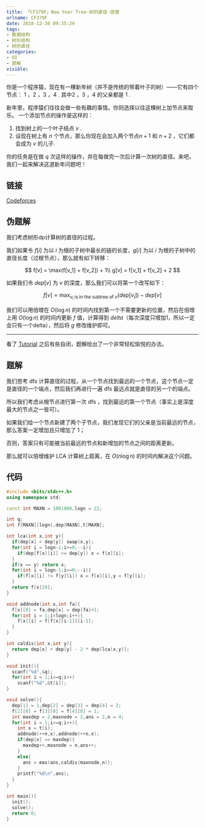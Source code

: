 ```yaml
---
title: 「CF379F」New Year Tree-树的直径-倍增
urlname: CF379F
date: 2018-12-30 09:35:29
tags:
- 数据结构
- 树形结构
- 树的直径
categories: 
- OI
- 题解
visible:
---
```


你是一个程序猿，现在有一棵新年树（并不是传统的带着叶子的树）——它有四个节点： $1$ ，$2$ ，$3$ ，$4$ . 其中$2$ ，$3$ ，$4$ 的父亲都是 $1$ .

新年里，程序猿们往往会做一些有趣的事情。你则选择以往这棵树上加节点来取乐。 一个添加节点的操作是这样的：

1. 找到树上的一个叶子结点 $v$ .
2. 设现在树上有 $n$ 个节点，那么你现在会加入两个节点$n+1$ 和 $n+2$ ，它们都会成为 $v$ 的儿子.

你的任务是在做 $q$ 次这样的操作，并在每做完一次后计算一次树的直径。来吧，我们一起来解决这道新年问题吧！

<!-- more -->

## 链接

[Codeforces](https://codeforces.com/problemset/problem/379/F)

## 伪题解

我们考虑树形dp计算树的直径的过程。

我们如果令 $f[i]$ 为以 $i$ 为根的子树中最长的链的长度，$g[i]$ 为以 $i$ 为根的子树中的直径长度（过根节点），那么就有如下转移：

$$
f[v] = \max(f[v_1] + f[v_2]) + 1\\
g[v] = f[v_1] + f[v_2] + 2
$$

如果我们令 $dep[v]$ 为 $v$ 的深度，那么我们可以将第一个改写如下：

$$
f[v] = \max_{v_i \text{ is in the subtree of } v}(dep[v_i]) - dep[v]
$$

我们可以用倍增在 $O(\log n)$ 的时间内找到第一个不需要更新的位置，然后在倍增上用 $O(\log n)$ 的时间内更新 $f$ 值，计算得到 $delta$（每次深度只增加1，所以一定会只有一个delta），然后将 $g$ 修改维护即可。

- - - 

看了 [Tutorial](https://codeforc.es/blog/entry/10171 "Tutorial Good Bye 2013") 之后有些自闭，题解给出了一个非常轻松愉悦的办法。

## 题解

我们思考 $\text{dfs}$ 计算直径的过程，从一个节点找到最远的一个节点，这个节点一定是直径的一个端点，然后我们再进行一遍 $\text{dfs}$ 最远点就是直径的另一个的端点。

所以我们考虑从根节点进行第一次 $\text{dfs}$ ，找到最远的第一个节点（事实上是深度最大的节点之一皆可）。

如果我们给一个节点新建了两个子节点，我们发现它们的父亲是当前最远的节点，那么答案一定增加且只增加了 $1$；

否则，答案只有可能被当前最远的节点和新增加的节点之间的距离更新。

那么就可以倍增维护 $\text{LCA}$ 计算树上距离，在 $O(n \log n)$ 的时间内解决这个问题。

## 代码


```cpp
#include <bits/stdc++.h>
using namespace std;

const int MAXN = 1001000,logn = 22;

int q;
int f[MAXN][logn],dep[MAXN],t[MAXN];

int lca(int x,int y){
  if(dep[x] < dep[y]) swap(x,y);
  for(int i = logn-1;i>=0;--i){
    if(dep[f[x][i]] >= dep[y]) x = f[x][i];
  }
  if(x == y) return x;
  for(int i = logn-1;i>=0;--i){
    if(f[x][i] != f[y][i]) x = f[x][i],y = f[y][i];
  }
  return f[x][0];
}

void addnode(int x,int fa){
  f[x][0] = fa,dep[x] = dep[fa]+1;
  for(int i = 1;i<logn;i++){
    f[x][i] = f[f[x][i-1]][i-1];
  }
}

int caldis(int x,int y){
  return dep[x] + dep[y] - 2 * dep[lca(x,y)];
}

void init(){
  scanf("%d",&q);
  for(int i = 1;i<=q;i++)
    scanf("%d",&t[i]);
}

void solve(){
  dep[1] = 1,dep[2] = dep[3] = dep[4] = 2;
  f[2][0] = f[3][0] = f[4][0] = 1;
  int maxdep = 2,maxnode = 2,ans = 2,n = 4;
  for(int i = 1;i<=q;i++){
    int x = t[i];
    addnode(++n,x),addnode(++n,x);
    if(dep[x] == maxdep){
      maxdep++,maxnode = n,ans++;
    }
    else{
      ans = max(ans,caldis(maxnode,n));
    }
    printf("%d\n",ans);
  }
}

int main(){
  init();
  solve();
  return 0;
}
```

